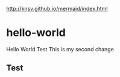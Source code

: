 http://knsv.github.io/mermaid/index.html
# hello-world
Hello World Test
This is my second change

## Test 
   

